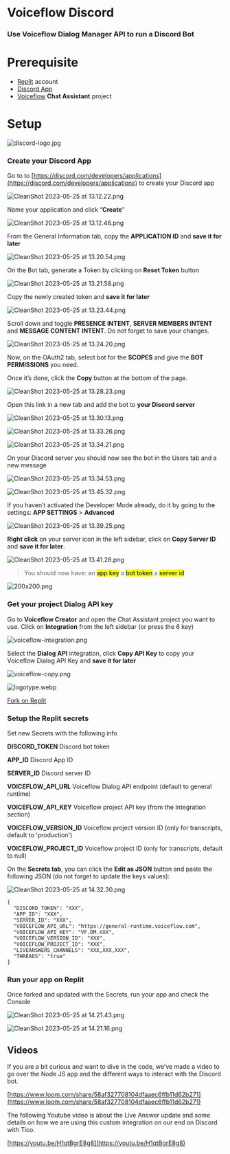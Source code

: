 # Voiceflow Discord

### Use Voiceflow Dialog Manager API to run a Discord Bot

# Prerequisite

- [Replit](https://www.replit.com/) account
- [Discord App](https://discord.com/developers/applications)
- [Voiceflow](https://www.voiceflow.com/) **Chat Assistant** project

# Setup

![discord-logo.jpg](images/discord-logo.jpg)

### Create your Discord App

Go to to [https://discord.com/developers/applications](https://discord.com/developers/applications) to create your Discord app

![CleanShot 2023-05-25 at 13.12.22.png](images/CleanShot_2023-05-25_at_13.12.22.png)

Name your application and click “**Create**”

![CleanShot 2023-05-25 at 13.12.46.png](images/CleanShot_2023-05-25_at_13.12.46.png)

From the General Information tab, copy the **APPLICATION ID** and **save it for later**

![CleanShot 2023-05-25 at 13.20.54.png](images/CleanShot_2023-05-25_at_13.20.54.png)

On the Bot tab, generate a Token by clicking on **Reset Token** button

![CleanShot 2023-05-25 at 13.21.58.png](images/CleanShot_2023-05-25_at_13.21.58.png)

Copy the newly created token and **save it for later**

![CleanShot 2023-05-25 at 13.23.44.png](images/CleanShot_2023-05-25_at_13.23.44.png)

Scroll down and toggle **PRESENCE INTENT**, **SERVER MEMBERS INTENT** and **MESSAGE CONTENT INTENT**. Do not forget to save your changes.

![CleanShot 2023-05-25 at 13.24.20.png](images/CleanShot_2023-05-25_at_13.24.20.png)

Now, on the OAuth2 tab, select bot for the **SCOPES** and give the **BOT PERMISSIONS** you need.

Once it’s done, click the **Copy** button at the bottom of the page.

![CleanShot 2023-05-25 at 13.28.23.png](images/CleanShot_2023-05-25_at_13.28.23.png)



Open this link in a new tab and add the bot to **your Discord server**

![CleanShot 2023-05-25 at 13.30.13.png](images/CleanShot_2023-05-25_at_13.30.13.png)

![CleanShot 2023-05-25 at 13.33.26.png](images/CleanShot_2023-05-25_at_13.33.26.png)

![CleanShot 2023-05-25 at 13.34.21.png](images/CleanShot_2023-05-25_at_13.34.21.png)

On your Discord server you should now see the bot in the Users tab and a new message

![CleanShot 2023-05-25 at 13.34.53.png](images/CleanShot_2023-05-25_at_13.34.53.png)

![CleanShot 2023-05-25 at 13.45.32.png](images/CleanShot_2023-05-25_at_13.45.32.png)

If you haven’t activated the Developer Mode already, do it by going to the settings: **APP SETTINGS** > **Advanced**

![CleanShot 2023-05-25 at 13.39.25.png](images/CleanShot_2023-05-25_at_13.39.25.png)

**Right click** on your server icon in the left sidebar, click on **Copy Server ID** and **save it for later**.

![CleanShot 2023-05-25 at 13.41.28.png](images/CleanShot_2023-05-25_at_13.41.28.png)

> You should now have:
an <mark>app key</mark>
a <mark>bot token</mark>
a <mark>server id</mark>
>

![200x200.png](images/200x200.png)

### Get your project Dialog API key

Go to **Voiceflow Creator** and open the Chat Assistant project you want to use.
Click on **Integration** from the left sidebar (or press the 6 key)


![voiceflow-integration.png](images/voiceflow-integration.png)

Select the **Dialog API** integration, click **Copy API Key** to copy your Voiceflow Dialog API Key and **save it for later**


![voiceflow-copy.png](images/voiceflow-copy.png)

![logotype.webp](images/logotype.webp)

[Fork on Replit](https://replit.com/@niko-voiceflow/voiceflow-discord?v=1)

### Setup the Replit secrets

Set new Secrets with the following info


**DISCORD_TOKEN**
Discord bot token

**APP_ID**
Discord App ID

**SERVER_ID**
Discord server ID

**VOICEFLOW_API_URL**
Voiceflow Dialog API endpoint (default to general runtime)

**VOICEFLOW_API_KEY**
Voiceflow project API key (from the Integration section)

**VOICEFLOW_VERSION_ID**
Voiceflow project version ID (only for transcripts, default to 'production')

**VOICEFLOW_PROJECT_ID**
Voiceflow project ID (only for transcripts, default to null)

On the **Secrets tab**, you can click the **Edit as JSON** button and paste the following JSON (do not forget to update the keys values):

![CleanShot 2023-05-25 at 14.32.30.png](images/CleanShot_2023-05-25_at_14.32.30.png)

```
{
  "DISCORD_TOKEN": "XXX",
  "APP_ID": "XXX",
  "SERVER_ID": "XXX",
  "VOICEFLOW_API_URL": "https://general-runtime.voiceflow.com",
  "VOICEFLOW_API_KEY": "VF.DM.XXX",
  "VOICEFLOW_VERSION_ID": "XXX",
  "VOICEFLOW_PROJECT_ID": "XXX",
  "LIVEANSWERS_CHANNELS": "XXX,XXX,XXX",
  "THREADS": "true"
}

```

### Run your app on Replit

Once forked and updated with the Secrets, run your app and check the Console


![CleanShot 2023-05-25 at 14.21.43.png](images/CleanShot_2023-05-25_at_14.21.43.png)

![CleanShot 2023-05-25 at 14.21.16.png](images/CleanShot_2023-05-25_at_14.21.16.png)

## Videos

If you are a bit curious and want to dive in the code, we’ve made a video to go over the Node JS app and the different ways to interact with the Discord bot.

[https://www.loom.com/share/58af327708104dfaaec6ffb11d62b271](https://www.loom.com/share/58af327708104dfaaec6ffb11d62b271)

The following Youtube video is about the Live Answer update and some details on how we are using this custom integration on our end on Discord with Tico.

[https://youtu.be/H1qtBgrE8g8](https://youtu.be/H1qtBgrE8g8)
